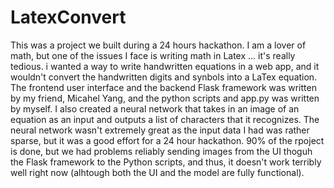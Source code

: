 # LatexConvert

This was a project we built during a 24 hours hackathon. I am a lover of math, but one of the issues I face is writing math in Latex ... it's really tedious. i wanted a way to write handwritten equations in a web app, and it wouldn't convert the handwritten digits and synbols into a LaTex equation. The frontend user interface and the backend Flask framework was written by my friend, Micahel Yang, and the python scripts and app.py was written by myself. I also created a neural network that takes in an image of an equation as an input and outputs a list of characters that it recognizes. The neural network wasn't extremely great as the input data I had was rather sparse, but it was a good effort for a 24 hour hackathon. 90% of the rpoject is done, but we had problems reliably sending images from the UI thoguh the Flask framework to the Python scripts, and thus, it doesn't work terribly well right now (alhtough both the UI and the model are fully functional).
